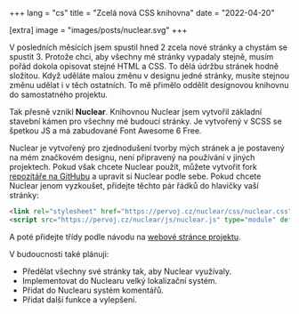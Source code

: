 +++
lang = "cs"
title = "Zcelá nová CSS knihovna"
date = "2022-04-20"

[extra]
image = "images/posts/nuclear.svg"
+++

V posledních měsících jsem spustil hned 2 zcela nové stránky a chystám se spustit 3. Protože chci, aby všechny mé stránky vypadaly stejně, musím pořád dokola opisovat stejné HTML a CSS. To dělá údržbu stránek hodně složitou. Když uděláte malou změnu v designu jedné stránky, musíte stejnou změnu udělat i v těch ostatních. To mě přimělo oddělit designovou knihovnu do samostatného projektu.

Tak přesně vznikl **Nuclear**. Knihovnou Nuclear jsem vytvořil základní stavební kámen pro všechny mé budoucí stránky. Je vytvořený v SCSS se špetkou JS a má zabudované Font Awesome 6 Free.

Nuclear je vytvořený pro zjednodušení tvorby mých stránek a je postavený na mém značkovém designu, není připravený na používání v jiných projektech. Pokud však chcete Nuclear použít, můžete vytvořit fork [repozitáře na GitHubu](https://github.com/pervoj/nuclear) a upravit si Nuclear podle sebe. Pokud chcete Nuclear jenom vyzkoušet, přidejte těchto pár řádků do hlavičky vaší stránky:

```html
<link rel="stylesheet" href="https://pervoj.cz/nuclear/css/nuclear.css">
<script src="https://pervoj.cz/nuclear/js/nuclear.js" type="module" defer></script>
```

A poté přidejte třídy podle návodu na [webové stránce projektu](https://pervoj.cz/nuclear/).

V budoucnosti také plánuji:

- Předělat všechny své stránky tak, aby Nuclear využívaly.
- Implementovat do Nuclearu velký lokalizační systém.
- Přidat do Nuclearu systém komentářů.
- Přidat další funkce a vylepšení.

